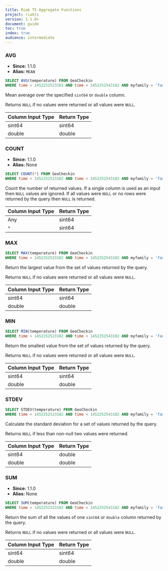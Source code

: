 ```yaml
---
title: Riak TS Aggregate Functions
project: riakts
version: 1.1.0+
document: guide
toc: true
index: true
audience: intermediate
---
```


### AVG

* **Since:** 1.1.0
* **Alias:** `MEAN`

```sql
SELECT AVG(temperature) FROM GeoCheckin
WHERE time > 1452252523182 AND time < 1452252543182 AND myfamily = 'family1' AND myseries = 'series1'
```

Mean average over the specified `sint64` or `double` column.

Returns `NULL` if no values were returned or all values were `NULL`.

| Column Input Type | Return Type |
|------------|-------------|
| sint64 | sint64 |
| double | double |

### COUNT

* **Since:** 1.1.0
* **Alias:** None

```sql
SELECT COUNT(*) FROM GeoCheckin
WHERE time > 1452252523182 AND time < 1452252543182 AND myfamily = 'family1' AND myseries = 'series1'
```

Count the number of returned values.  If a single column is used as an input then `NULL` values are ignored. If all values were `NULL` or no rows were returned by the query then `NULL` is returned.

| Column Input Type | Return Type |
|------------|-------------|
| Any | sint64 |
| `*` | sint64 |

### MAX

```sql
SELECT MAX(temperature) FROM GeoCheckin
WHERE time > 1452252523182 AND time < 1452252543182 AND myfamily = 'family1' AND myseries = 'series1'
```

Return the largest value from the set of values returned by the query.

Returns `NULL` if no values were returned or all values were `NULL`.

| Column Input Type | Return Type |
|------------|-------------|
| sint64 | sint64 |
| double | double |

### MIN

```sql
SELECT MIN(temperature) FROM GeoCheckin
WHERE time > 1452252523182 AND time < 1452252543182 AND myfamily = 'family1' AND myseries = 'series1'
```

Return the smallest value from the set of values returned by the query.

Returns `NULL` if no values were returned or all values were `NULL`.

| Column Input Type | Return Type |
|------------|-------------|
| sint64 | sint64 |
| double | double |

### STDEV

```sql
SELECT STDEV(temperature) FROM GeoCheckin
WHERE time > 1452252523182 AND time < 1452252543182 AND myfamily = 'family1' AND myseries = 'series1'
```

Calculate the standard deviation for a set of values returned by the query.

Returns `NULL` if less than non-null two values were returned.

| Column Input Type | Return Type |
|------------|-------------|
| sint64 | double |
| double | double |

### SUM

* **Since:** 1.1.0
* **Alias:** None

```sql
SELECT SUM(temperature) FROM GeoCheckin
WHERE time > 1452252523182 AND time < 1452252543182 AND myfamily = 'family1' AND myseries = 'series1'
```

Return the sum of all the values of one `sint64` or `double` column returned by the query. 

Returns `NULL` if no values were returned or all values were `NULL`.

| Column Input Type | Return Type |
|------------|-------------|
| sint64 | sint64 |
| double | double |